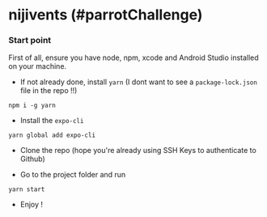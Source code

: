 # nijivents (#parrotChallenge)

### Start point
First of all, ensure you have node, npm, xcode and Android Studio installed on your machine.

- If not already done, install `yarn` (I dont want to see a `package-lock.json` file in the repo !!)
```
npm i -g yarn
```

- Install the `expo-cli`
```
yarn global add expo-cli
```

- Clone the repo (hope you're already using SSH Keys to authenticate to Github)

- Go to the project folder and run
```
yarn start
```

- Enjoy !
